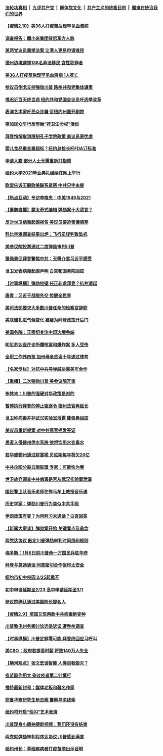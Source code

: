 

####  [法轮功真相](../../../../basic/blob/master/README.md?t=02101901) &nbsp;|&nbsp; [九评共产党](../../../../9ping.md/blob/master/README.md?t=02101901) &nbsp;|&nbsp; [解体党文化](../../../../jtdwh.md/blob/master/README.md?t=02101901)  &nbsp;|&nbsp; [共产主义的终极目的](../../../../gczydzjmd.md/blob/master/README.md?t=02101901) &nbsp;|&nbsp; [魔鬼在统治我们的世界](../../../../mgztzwmdsj.md/blob/master/README.md?t=02101901) 

#### [【疫情2.10】美36人打疫苗后现罕见血液病](../pages/nsc412/n12744811.md?t=02101901) 

#### [调查报告：曝小米集团背后军方人脉](../pages/nsc412/n12744852.md?t=02101901) 

#### [美两党议员重提法案 让港人更易申请难民](../pages/nsc412/n12744796.md?t=02101901) 

#### [德州边境逮捕138名非法移民 含性犯罪者](../pages/nsc412/n12744739.md?t=02101901) 

#### [美36人打疫苗后现罕见血液病 1人死亡](../pages/nsc412/n12744437.md?t=02101901) 

#### [参议员倒戈支持弹劾川普 路州共和党集体谴责](../pages/nsc412/n12744492.md?t=02101901) 

#### [推迟近百天终当选  纽约共和党国会议员吁选举改革](../pages/nsc412/n12744431.md?t=02101901) 

#### [表演艺术家吁民众连署 促纽约州重开剧院](../pages/nsc412/n12744384.md?t=02101901) 

#### [南加民众举行反堕胎“捍卫生命权”活动](../pages/nsc412/n12739428.md?t=02101901) 

#### [拜登悄悄取消限制孔子学院政策 美议员表忧虑](../pages/nsc412/n12744325.md?t=02101901) 

#### [婴儿食品重金属超标？纽约总检长吁FDA订标准](../pages/nsc412/n12744397.md?t=02101901) 

#### [申请入籍  部分人士无需重新打指模](../pages/nsc412/n12744444.md?t=02101901) 

#### [纽约大学2021毕业典礼继续在网上举行](../pages/nsc412/n12744390.md?t=02101901) 

#### [欧盟告诉王毅欧美联系紧密 中共只字未提](../pages/nsc412/n12744255.md?t=02101901) 

#### [【热点互动】专访李南央：中美1949与2021](../pages/nsc412/n12744293.md?t=02101901) 

#### [【秦鹏直播】蒙太奇式编辑 弹劾案十大谎言？](../pages/nsc412/n12744059.md?t=02101901) 

#### [反对世卫病毒起源报告 美议员要追责谭德塞](../pages/nsc412/n12744025.md?t=02101901) 

#### [科比空难调查结果出炉：飞行员误判致坠机](../pages/nsc412/n12744208.md?t=02101901) 

#### [美参议院投票通过二度弹劾审判川普](../pages/nsc412/n12743780.md?t=02101901) 

#### [蓬佩奥促拜登警惕中共：无需介意习近平感受](../pages/nsc412/n12743829.md?t=02101901) 

#### [世卫发表病毒起源声明 白宫和国务院回应](../pages/nsc412/n12743683.md?t=02101901) 

#### [【时事纵横】弹劾拉锯 任正非求拜登？抗共潮起](../pages/nsc412/n12743927.md?t=02101901) 

#### [唐青：习近平战狼外交 惊醒全世界](../pages/nsc412/n12743719.md?t=02101901) 

#### [美司法部要求大多数川普任命的检察官辞职](../pages/nsc412/n12743795.md?t=02101901) 

#### [美联储扎进气候变化 被疑为拜登政策开后门](../pages/nsc412/n12743302.md?t=02101901) 

#### [美国务院：正密切关注中印边境争端](../pages/nsc412/n12743771.md?t=02101901) 

#### [明尼苏达医疗诊所爆枪案和爆炸案 多人受伤](../pages/nsc412/n12743764.md?t=02101901) 

#### [全职工作养四孩 加州母亲苦读十年通过律考](../pages/nsc412/n12742744.md?t=02101901) 

#### [【名家专栏】对抗中共导弹威胁需美军合作](../pages/nsc412/n12743544.md?t=02101901) 

#### [【重播】二次弹劾川普 美参议院开审](../pages/nsc412/n12743103.md?t=02101901) 

#### [布林肯：川普的强硬对华政策是对的](../pages/nsc412/n12743621.md?t=02101901) 

#### [暂停执行拜登的停止驱逐令 德州法官再延长](../pages/nsc412/n12743588.md?t=02101901) 

#### [世卫称病毒并非武汉实验室泄露 蓬佩奥回应](../pages/nsc412/n12743545.md?t=02101901) 

#### [美议员重新提案 对中共高官拒发签证](../pages/nsc412/n12743550.md?t=02101901) 

#### [黑客入侵佛州供水系统 欲将饮用水变毒水](../pages/nsc412/n12743271.md?t=02101901) 

#### [若华盛顿州通过财富税 贝佐斯每年将欠20亿](../pages/nsc412/n12743224.md?t=02101901) 

#### [中共企图分裂五眼联盟 专家：可能性为零](../pages/nsc412/n12743241.md?t=02101901) 

#### [世卫放弃调查中共病毒是否从武汉实验室泄漏](../pages/nsc412/n12743070.md?t=02101901) 

#### [国民警卫队音乐老师在悍马车上教授音乐课](../pages/nsc412/n12742930.md?t=02101901) 

#### [历史学家：弹劾川普行为类似中共手段](../pages/nsc412/n12743101.md?t=02101901) 

#### [伊朗政策有变？为何拜习未通话？白宫回答](../pages/nsc412/n12743107.md?t=02101901) 

#### [【新闻大家谈】弹劾案开始 关键看点及悬念](../pages/nsc412/n12743018.md?t=02101901) 

#### [两党达协议 敲定川普弹劾审判时间线和规则](../pages/nsc412/n12743055.md?t=02101901) 

#### [梅多斯：1月6日前川普命一万国民兵驻华府](../pages/nsc412/n12742895.md?t=02101901) 

#### [拜登与莫迪通话 同意密切合作促印太安全](../pages/nsc412/n12742977.md?t=02101901) 

#### [纽约市初中校园  2/25起重开](../pages/nsc412/n12742991.md?t=02101901) 

#### [初中申请延期至2/23  高中申请延期至3/1](../pages/nsc412/n12742994.md?t=02101901) 

#### [参议院确认通过美副防长提名人](../pages/nsc412/n12742844.md?t=02101901) 

#### [【疫情2.9】英国又现两款中共病毒新变种](../pages/nsc412/n12742490.md?t=02101901) 

#### [川普致电州务卿讨论选举诉讼 遭乔州调查](../pages/nsc412/n12742579.md?t=02101901) 

#### [【时事纵横】川普定罪零可能 拜登终回应习呼叫](../pages/nsc412/n12741580.md?t=02101901) 

#### [美CBO：政府若提高时薪 将致140万人失业](../pages/nsc412/n12742156.md?t=02101901) 

#### [【横河观点】张文宏谈智能 人类自我毁灭？](../pages/nsc412/n12741793.md?t=02101901) 

#### [疫苗副作用大 染过疫者第二针慎打](../pages/nsc412/n12742075.md?t=02101901) 

#### [推特最新封号：媒体老板和著名作家](../pages/nsc412/n12741936.md?t=02101901) 

#### [耶鲁华裔研究生枪击案 警察寻求线索](../pages/nsc412/n12741939.md?t=02101901) 

#### [纽约将开启“快闪”艺术表演](../pages/nsc412/n12741928.md?t=02101901) 

#### [川普现身小唐纳德新视频：我们还没有结束](../pages/nsc412/n12741978.md?t=02101901) 

#### [两党就弹劾审判程序达协议 川普感到满意](../pages/nsc412/n12741854.md?t=02101901) 

#### [纽约州长：基础疾病者打疫苗须出示证明](../pages/nsc412/n12741987.md?t=02101901) 

